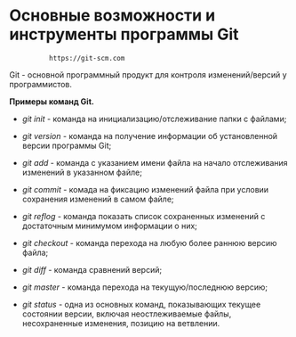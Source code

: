 # Основные возможности и инструменты программы Git 
              https://git-scm.com

            


Git - основной программный продукт для контроля изменений/версий у программистов.

**Примеры команд Git.**

* *git init* - команда на инициализацию/отслеживание папки с файлами;

* *git version* - команда на получение информации об установленной версии программы Git;

* *git add* - команда с указанием имени файла на начало отслеживания изменений в указанном файле;

* *git commit* - комада на фиксацию изменений файла при условии сохранения изменений в самом файле;

* *git reflog* - команда показать список сохраненных изменений с достаточным минимумом информации о них;

* *git checkout* - команда перехода на любую более раннюю версию файла;

* *git diff* - команда сравнений версий;

* *git master* - команда перехода на текущую/последнюю версию;

* *git status* - одна из основных команд, показывающих текущее состоянии версии, включая неостлеживаемые файлы, несохраненные изменения, позицию на ветвлении.